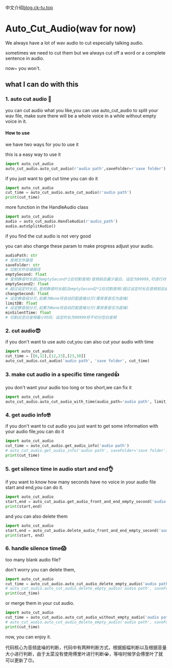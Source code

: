 中文介绍[blog.ck-tu.top](http://www.ck-tu.top:7000/2021/04/28/autoCutAudio/)
# Auto_Cut_Audio(wav for now)
We always have a lot of wav audio to cut especially talking audio.

sometimes we need to cut them but we always cut off a word or a complete sentence in audio.

now~ you won't.

## what I can do with this

### 1. auto cut audio 🧠

you can cut audio what you like,you can use auto_cut_audio to split your wav file, make sure
there will be a whole voice in a while without empty voice in it.

#### How to use
we have two ways for you to use it

this is a easy way to use it
```python
import auto_cut_audio
auto_cut_audio.auto_cut_audio(r'audio path',saveFolder=r'save folder')
```
if you just want to get cut time you can do it
```python
import auto_cut_audio
cut_time = auto_cut_audio.auto_cut_audio(r'audio path')
print(cut_time)
```

more function in the HandleAudio class

```python
import auto_cut_audio
audio = auto_cut_audio.HandleAudio(r'audio_path')
audio.autoSplitAudio()
```
if you find the cut audio is not very good

you can also change these param to make progress adjust your audio.

```python
audioPath: str
# 音频文件路径
saveFolder: str
# 切割文件存储路径
emptySecond: float
# 音频静音时长超过emptySecond*2后切割音频/音频前后最少留白，设定为99999,可进行对切割出的音频时长通过changeSecond设定
emptySecond2: float
# 超过设定时长后,音频静音时长超过emptySecond2*2后切割音频/超过设定时长后音频前后最少留白
changeSecond: float
# 设定静音段分贝,如果为None将自动匹配底噪分贝(需背景音仅为底噪)
limitDB: float
# 设定静音段分贝,如果为None将自动匹配底噪分贝(需背景音仅为底噪)
minSilentTime: float
# 切割出空白音频最小时间，设定时长为99999将不切分空白音频
```

### 2. cut audio😎

if you don't want to use auto cut,you can also cut your audio with time

```python
import auto_cut_audio
cut_time = [[0,12],[12,23],[23,30]]
auto_cut_audio.cut_audio('audio path', 'save folder', cut_time)
```
### 3. make cut audio in a specific time ranged👍
you don't want your audio too long or too short,we can fix it
```python
import auto_cut_audio
auto_cut_audio.auto_cut_audio_with_time(audio_path='audio path', limit_time='audio duration time')
```

### 4. get audio info🤓

if you don't want to cut audio you just want to get some information with your audio file,you can do it

```python
import auto_cut_audio
cut_time = auto_cut_audio.get_audio_info('audio path')
# auto_cut_audio.get_audio_info('audio path', saveFolder='save folder') # when you want save the audio
print(cut_time)
```

### 5. get silence time in audio start and end👌

if you want to know how many seconds have no voice in your audio file start and end,you can do it.

```python
import auto_cut_audio
start,end = auto_cut_audio.get_audio_front_and_end_empty_second('audio path')
print(start,end)
```

and you can also delete them
```python
import auto_cut_audio
start,end = auto_cut_audio.delete_audio_front_and_end_empty_second('audio path')
print(start, end)
```

### 6. handle silence time😱
too many blank audio file?

don't worry you can delete them,

```python
import auto_cut_audio
cut_time = auto_cut_audio.auto_cut_audio_delete_empty_audio('audio path')
# auto_cut_audio.auto_cut_audio_delete_empty_audio('audio path', saveFolder='save folder') # when you want save the audio
print(cut_time)
```
or merge them in your cut audio.
```python
import auto_cut_audio
cut_time = auto_cut_audio.auto_cut_audio_without_empty_audio('audio path')
# auto_cut_audio.auto_cut_audio_delete_empty_audio('audio path', saveFolder='save folder') # when you want save the audio
print(cut_time)
```

now, you can enjoy it.

代码核心为音频底噪的判断，代码中有两种判断方式，根据振幅判断以及根据音量大小进行判断，由于太菜没有使用傅里叶进行判断😭，等啥时候学会傅里叶了就可以更新了🙃。